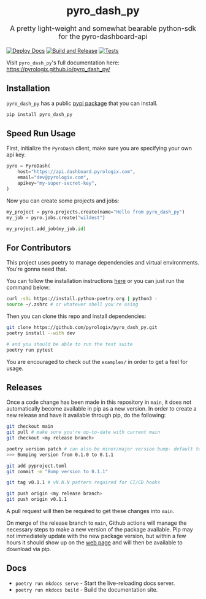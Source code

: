 <div align="center">
    <h1>pyro_dash_py</h1>
    <p style="font-size: 18px;">A pretty light-weight and somewhat bearable python-sdk for the pyro-dashboard-api</p>
</div>

[![Deploy Docs](https://github.com/pyrologix/pyro_dash_py/actions/workflows/deploy-docs.yml/badge.svg)](https://github.com/pyrologix/pyro_dash_py/actions/workflows/deploy-docs.yml)
[![Build and Release](https://github.com/pyrologix/pyro_dash_py/actions/workflows/build.yml/badge.svg)](https://github.com/pyrologix/pyro_dash_py/actions/workflows/build.yml)
[![Tests](https://github.com/pyrologix/pyro_dash_py/actions/workflows/run_tests.yml/badge.svg)](https://github.com/pyrologix/pyro_dash_py/actions/workflows/run_tests.yml)

Visit `pyro_dash_py`'s full documentation here: https://pyrologix.github.io/pyro_dash_py/

## Installation

`pyro_dash_py` has a public [pypi package](https://pypi.org/project/pyro-dash-py/) that you can install.

```bash
pip install pyro_dash_py
```

## Speed Run Usage

First, initialize the `PyroDash` client, make sure you are specifying your own api key.

```python
pyro = PyroDash(
    host="https://api.dashboard.pyrologix.com",
    email="dev@pyrologix.com",
    apikey="my-super-secret-key",
)
```

Now you can create some projects and jobs:

```python
my_project = pyro.projects.create(name="Hello from pyro_dash_py")
my_job = pyro.jobs.create("wildest")

my_project.add_job(my_job.id)
```

## For Contributors

This project uses poetry to manage dependencies and virtual environments. You're gonna need that.

You can follow the installation instructions [here](https://python-poetry.org/docs/#installing-with-the-official-installer) or you can just run the command below:

```bash
curl -sSL https://install.python-poetry.org | python3 -
source ~/.zshrc # or whatever shell you're using
```

Then you can clone this repo and install dependencies:

```bash
git clone https://github.com/pyrologix/pyro_dash_py.git
poetry install --with dev

# and you should be able to run the test suite
poetry run pytest
```

You are encouraged to check out the `examples/` in order to get a feel for usage.

## Releases

Once a code change has been made in this repository in `main`, it does not automatically become available in pip as a new version.
In order to create a new release and have it available through pip, do the following:

```bash
git checkout main
git pull # make sure you're up-to-date with current main
git checkout <my release branch>

poetry version patch # can also be minor/major version bump- default to just patch
>>> Bumping version from 0.1.0 to 0.1.1

git add pyproject.toml
git commit -m "Bump version to 0.1.1"

git tag v0.1.1 # vN.N.N pattern required for CI/CD hooks

git push origin <my release branch>
git push origin v0.1.1

```

A pull request will then be required to get these changes into `main`.

On merge of the release branch to `main`, Github actions will manage the necessary steps to make a new version of the package
available. Pip may not immediately update with the new package version, but within a few hours it should show up on the [web page](https://pypi.org/project/pyro-dash-py/) and will then be available to download via pip.

## Docs

- `poetry run mkdocs serve` - Start the live-reloading docs server.
- `poetry run mkdocs build` - Build the documentation site.
